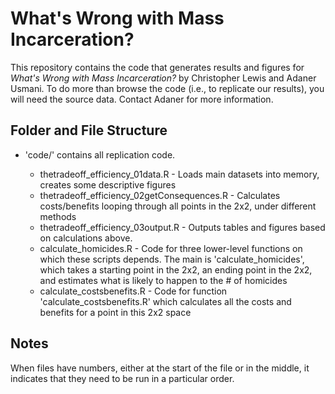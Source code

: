 # What's Wrong with Mass Incarceration?

This repository contains the code that generates results and figures for *What's Wrong with Mass Incarceration?* by Christopher Lewis and Adaner Usmani. To do more than browse the code (i.e., to replicate our results), you will need the source data. Contact Adaner for more information. 

## Folder and File Structure

+ 'code/' contains all replication code.

    + thetradeoff_efficiency_01data.R - Loads main datasets into memory, creates some descriptive figures
    + thetradeoff_efficiency_02getConsequences.R - Calculates costs/benefits looping through all points in the 2x2, under different methods
    + thetradeoff_efficiency_03output.R - Outputs tables and figures based on calculations above.
    + calculate_homicides.R - Code for three lower-level functions on which these scripts depends. The main is 'calculate_homicides', which takes a starting point in the 2x2, an ending point in the 2x2, and estimates what is likely to happen to the # of homicides
    + calculate_costsbenefits.R - Code for function 'calculate_costsbenefits.R' which calculates all the costs and benefits for a point in this 2x2 space
    
## Notes

When files have numbers, either at the start of the file or in the middle, it indicates that they need to be run in a particular order. 



